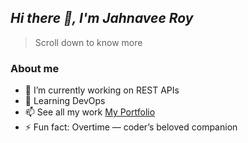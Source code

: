 ## ***Hi there 👋, I'm Jahnavee Roy***
> Scroll down to know more

### About me
- 🔭 I’m currently working on REST APIs
- 🌱 Learning DevOps
- 📫 See all my work [My Portfolio](https://jahnaveeroy.com/)
- ⚡ Fun fact: Overtime — coder’s beloved companion
    
<!--
- 👯 I’m looking to collaborate on ...
- 🤔 I’m looking for help with ...
- 💬 Ask me about ...
- 😄 Pronouns: ...
-->
